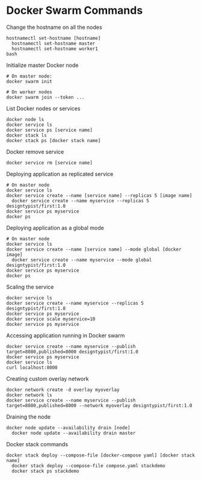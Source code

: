 # Docker Swarm Commands

Change the hostname on all the nodes
```
hostnamectl set-hostname [hostname]
  hostnamectl set-hostname master
  hostnamectl set-hostname worker1
bash
```

Initialize master Docker node
```
# On master node:
docker swarm init

# On worker nodes
docker swarm join --token ...
```

List Docker nodes or services
```
docker node ls
docker service ls
docker service ps [service name]
docker stack ls
docker stack ps [docker stack name]
```

Docker remove service
```
docker service rm [service name]
```

Deploying application as replicated service 
```
# On master node
docker service ls
docker service create --name [service name] --replicas 5 [image name]
  docker service create --name myservice --replicas 5 designtypist/first:1.0
docker service ps myservice
docker ps
```

Deploying application as a global mode
```
# On master node
docker service ls
docker service create --name [service name] --mode global [docker image]
  docker service create --name myservice --mode global designtypist/first:1.0
docker service ps myservice
docker ps
```

Scaling the service
```
docker service ls
docker service create --name myservice --replicas 5 designtypist/first:1.0
docker service ps myservice
docker service scale myservice=10
docker service ps myservice
```

Accessing application running in Docker swarm
```
docker service create --name myservice --publish target=8080,published=8000 designtypist/first:1.0
docker service ps myservice
docker service ls
curl localhost:8000
```

Creating custom overlay network
```
docker network create -d overlay myoverlay
docker network ls
docker service create --name myservice --publish target=8080,published=8000 --network myoverlay designtypist/first:1.0
```

Draining the node
```
docker node update --availability drain [node]
  docker node update --availability drain master
```

Docker stack commands
```
docker stack deploy --compose-file [docker-compose yaml] [docker stack name]
  docker stack deploy --compose-file compose.yaml stackdemo
  docker stack ps stackdemo
```
